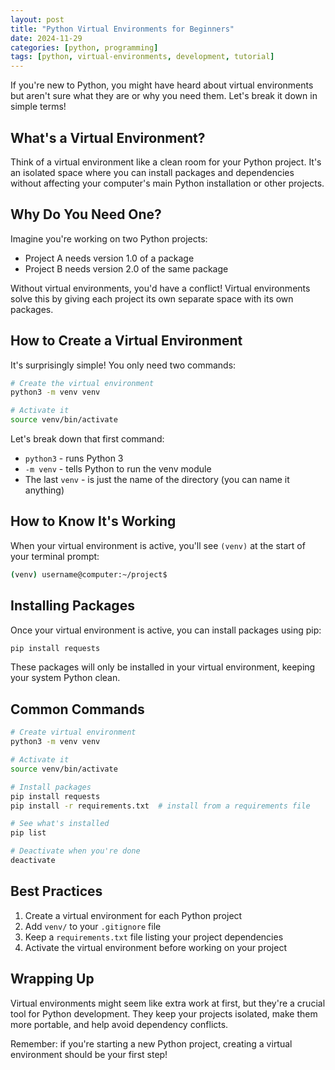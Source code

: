 ```yaml
---
layout: post
title: "Python Virtual Environments for Beginners"
date: 2024-11-29
categories: [python, programming]
tags: [python, virtual-environments, development, tutorial]
---
```


If you're new to Python, you might have heard about virtual environments but aren't sure what they are or why you need them. Let's break it down in simple terms!

## What's a Virtual Environment?

Think of a virtual environment like a clean room for your Python project. It's an isolated space where you can install packages and dependencies without affecting your computer's main Python installation or other projects.

## Why Do You Need One?

Imagine you're working on two Python projects:
- Project A needs version 1.0 of a package
- Project B needs version 2.0 of the same package

Without virtual environments, you'd have a conflict! Virtual environments solve this by giving each project its own separate space with its own packages.

## How to Create a Virtual Environment

It's surprisingly simple! You only need two commands:

```bash
# Create the virtual environment
python3 -m venv venv

# Activate it
source venv/bin/activate
```

Let's break down that first command:
- `python3` - runs Python 3
- `-m venv` - tells Python to run the venv module
- The last `venv` - is just the name of the directory (you can name it anything)

## How to Know It's Working

When your virtual environment is active, you'll see `(venv)` at the start of your terminal prompt:

```bash
(venv) username@computer:~/project$
```

## Installing Packages

Once your virtual environment is active, you can install packages using pip:

```bash
pip install requests
```

These packages will only be installed in your virtual environment, keeping your system Python clean.

## Common Commands

```bash
# Create virtual environment
python3 -m venv venv

# Activate it
source venv/bin/activate

# Install packages
pip install requests
pip install -r requirements.txt  # install from a requirements file

# See what's installed
pip list

# Deactivate when you're done
deactivate
```

## Best Practices

1. Create a virtual environment for each Python project
2. Add `venv/` to your `.gitignore` file
3. Keep a `requirements.txt` file listing your project dependencies
4. Activate the virtual environment before working on your project

## Wrapping Up

Virtual environments might seem like extra work at first, but they're a crucial tool for Python development. They keep your projects isolated, make them more portable, and help avoid dependency conflicts.

Remember: if you're starting a new Python project, creating a virtual environment should be your first step! 